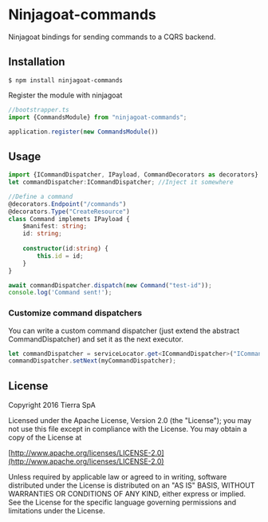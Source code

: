 # Ninjagoat-commands

Ninjagoat bindings for sending commands to a CQRS backend.

## Installation

`
$ npm install ninjagoat-commands
`

Register the module with ninjagoat

```typescript
//bootstrapper.ts
import {CommandsModule} from "ninjagoat-commands";

application.register(new CommandsModule())
```

## Usage

```typescript
import {ICommandDispatcher, IPayload, CommandDecorators as decorators} from "ninjagoat-commands";
let commandDispatcher:ICommandDispatcher; //Inject it somewhere

//Define a command
@decorators.Endpoint("/commands")
@decorators.Type("CreateResource")
class Command implemets IPayload {
    $manifest: string;
    id: string;
    
    constructor(id:string) {
        this.id = id;
    }
}

await commandDispatcher.dispatch(new Command("test-id"));
console.log('Command sent!');
```

### Customize command dispatchers

You can write a custom command dispatcher (just extend the abstract CommandDispatcher) and set it as the next executor.

```typescript
let commandDispatcher = serviceLocator.get<ICommandDispatcher>("ICommandDispatcher");
commandDispatcher.setNext(myCommandDispatcher);
```

## License

Copyright 2016 Tierra SpA

Licensed under the Apache License, Version 2.0 (the "License");
you may not use this file except in compliance with the License.
You may obtain a copy of the License at

[http://www.apache.org/licenses/LICENSE-2.0](http://www.apache.org/licenses/LICENSE-2.0)

Unless required by applicable law or agreed to in writing, software
distributed under the License is distributed on an "AS IS" BASIS,
WITHOUT WARRANTIES OR CONDITIONS OF ANY KIND, either express or implied.
See the License for the specific language governing permissions and
limitations under the License.
